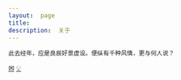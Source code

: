 ```yaml
---
layout:  page
title:   
description:  关于
---
```


`此去经年，应是良辰好景虚设。便纵有千种风情，更与何人说？`

[✉](data:text/plain;chartset=UTF-8;base64,dGVybWluYXRpb24uY2h1QGdtYWlsLmNvbQ==)   [💡](data:text/plain;chartset=UTF-8;base64,Q2h1QGp3Y2hhdC5vcmc=)
